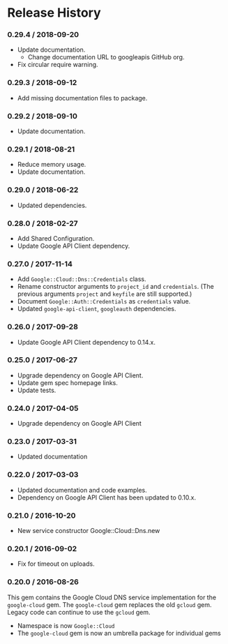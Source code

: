 # Release History

### 0.29.4 / 2018-09-20

* Update documentation.
  * Change documentation URL to googleapis GitHub org.
* Fix circular require warning.

### 0.29.3 / 2018-09-12

* Add missing documentation files to package.

### 0.29.2 / 2018-09-10

* Update documentation.

### 0.29.1 / 2018-08-21

* Reduce memory usage.
* Update documentation.

### 0.29.0 / 2018-06-22

* Updated dependencies.

### 0.28.0 / 2018-02-27

* Add Shared Configuration.
* Update Google API Client dependency.

### 0.27.0 / 2017-11-14

* Add `Google::Cloud::Dns::Credentials` class.
* Rename constructor arguments to `project_id` and `credentials`.
  (The previous arguments `project` and `keyfile` are still supported.)
* Document `Google::Auth::Credentials` as `credentials` value.
* Updated `google-api-client`, `googleauth` dependencies.

### 0.26.0 / 2017-09-28

* Update Google API Client dependency to 0.14.x.

### 0.25.0 / 2017-06-27

* Upgrade dependency on Google API Client.
* Update gem spec homepage links.
* Update tests.

### 0.24.0 / 2017-04-05

* Upgrade dependency on Google API Client

### 0.23.0 / 2017-03-31

* Updated documentation

### 0.22.0 / 2017-03-03

* Updated documentation and code examples.
* Dependency on Google API Client has been updated to 0.10.x.

### 0.21.0 / 2016-10-20

* New service constructor Google::Cloud::Dns.new

### 0.20.1 / 2016-09-02

* Fix for timeout on uploads.

### 0.20.0 / 2016-08-26

This gem contains the Google Cloud DNS service implementation for the `google-cloud` gem. The `google-cloud` gem replaces the old `gcloud` gem. Legacy code can continue to use the `gcloud` gem.

* Namespace is now `Google::Cloud`
* The `google-cloud` gem is now an umbrella package for individual gems
